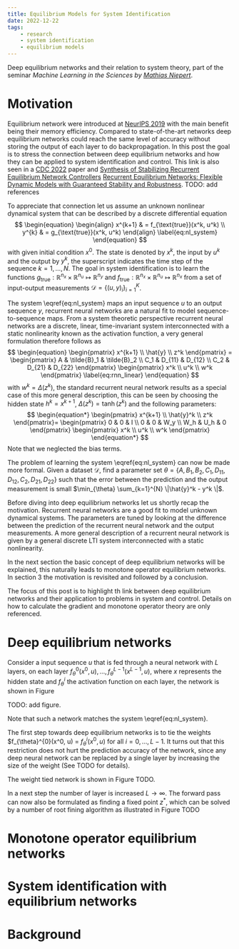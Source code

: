 ```yaml
---
title: Equilibrium Models for System Identification
date: 2022-12-22
tags:
    - research
    - system identification
    - equilibrium models
---
```

Deep equilibrium networks and their relation to system theory, part of the seminar *Machine Learning in the Sciences by [Mathias Niepert](http://www.matlog.net)*. 

<!-- The code for the examples shown is available on [GitHub](https://github.com/Dany-L/RenForSysId) -->

# Motivation
Equilibrium network were introduced at [NeurIPS 2019](https://proceedings.neurips.cc/paper/2019/hash/01386bd6d8e091c2ab4c7c7de644d37b-Abstract.html) with the main benefit being their memory efficiency. Compared to state-of-the-art networks deep equilibrium networks could reach the same level of accuracy without storing the output of each layer to do backpropagation. In this post the goal is to stress the connection between deep equilibrium networks and how they can be applied to system identification and control. This link is also seen in a [CDC 2022]() paper and [Synthesis of Stabilizing Recurrent Equilibrium Network Controllers]() [Recurrent Equilibrium Networks: Flexible Dynamic Models with Guaranteed Stability and Robustness]().
TODO: add references

To appreciate that connection let us assume an unknown nonlinear dynamical system that can be described by a discrete differential equation 
$$
\begin{equation}
\begin{align}
x^{k+1} & = f_{\text{true}}(x^k, u^k) \\
y^{k} & = g_{\text{true}}(x^k, u^k)
\end{align}
\label{eq:nl_system}
\end{equation}
$$
with given initial condition $x^0$. The state is denoted by $x^k$, the input by $u^k$ and the output by $y^k$, the superscript indicates the time step of the sequence $k=1, \ldots, N$. The goal in system identification is to learn the functions $g_{\text{true}}: \mathbb{R}^{n_x} \times \mathbb{R}^{n_u} \mapsto \mathbb{R}^{n_y}$ and $f_{\text{true}}: \mathbb{R}^{n_x} \times \mathbb{R}^{n_u} \mapsto \mathbb{R}^{n_x}$ from a set of input-output measurements $\mathcal{D} = \left\{(u, y)_i \right\}_{i=1}^K$.

The system \eqref{eq:nl_system} maps an input sequence $u$ to an output sequence $y$, recurrent neural networks are a natural fit to model sequence-to-sequence maps. From a system theoretic perspective recurrent neural networks are a discrete, linear, time-invariant system interconnected with a static nonlinearity known as the activation function, a very general formulation therefore follows as
$$
\begin{equation}
    \begin{pmatrix}
        x^{k+1} \\
        \hat{y} \\
        z^k 
    \end{pmatrix} =
    \begin{pmatrix}
        A & \tilde{B}_1 & \tilde{B}_2 \\
        C_1 & D_{11} & D_{12} \\
        C_2 & D_{21} & D_{22} 
    \end{pmatrix}
    \begin{pmatrix}
        x^k \\
        u^k \\
        w^k
    \end{pmatrix}
    \label{eq:rnn_linear}
\end{equation}
$$
with $w^k = \Delta(z^k)$, the standard recurrent neural network results as a special case of this more general description, this can be seen by choosing the hidden state $h^{k} = x^{k+1}$, $\Delta(z^k) = \tanh(z^k)$ and the following parameters:
$$
\begin{equation*}
    \begin{pmatrix}
        x^{k+1} \\
        \hat{y}^k \\
        z^k 
    \end{pmatrix}=
    \begin{pmatrix}
        0 & 0 & I \\
        0 & 0 & W_y \\
        W_h & U_h & 0
    \end{pmatrix}
    \begin{pmatrix}
        x^k \\
        u^k \\
        w^k
    \end{pmatrix}
\end{equation*}
$$
Note that we neglected the bias terms.

The problem of learning the system \eqref{eq:nl_system} can now be made more formal. Given a dataset $\mathcal{D}$, find a parameter set $\theta = \left\{A, B_1, B_2, C_1, D_{11}, D_{12}, C_2, D_{21}, D_{22} \right\}$ such that the error between the prediction and the output measurement is small $\min_{\theta} \sum_{k=1}^{N} \|\hat{y}^k - y^k \|$.

Before diving into deep equilibrium networks let us shortly recap the motivation. Recurrent neural networks are a good fit to model unknown dynamical systems. The parameters are tuned by looking at the difference between the prediction of the recurrent neural network and the output measurements. A more general description of a recurrent neural network is given by a general discrete LTI system interconnected with a static nonlinearity.

In the next section the basic concept of deep equilibrium networks will be explained, this naturally leads to monotone operator equilibrium networks. In section 3 the motivation is revisited and followed by a conclusion.

The focus of this post is to highlight th link between deep equilibrium networks and their application to problems in system and control. Details on how to calculate the gradient and monotone operator theory are only referenced.

# Deep equilibrium networks
Consider a input sequence $u$ that is fed through a neural network with $L$ layers, on each layer $f_{\theta}^{0}(x^0, u), \ldots, f_{\theta}^{L-1}(x^{L-1}, u)$, where $x$ represents the hidden state and $f_{\theta}^i$ the activation function on each layer, the network is shown in Figure 

TODO: add figure. 

Note that such a network matches the system \eqref{eq:nl_system}.

The first step towards deep equilibrium networks is to tie the weights $f_{\theta}^{0}(x^0, u) = $f_{\theta}^{i}(x^0, u)$ for all $i=0, \ldots, L-1$. It turns out that this restriction does not hurt the prediction accuracy of the network, since any deep neural network can be replaced by a single layer by increasing the size of the weight (See TODO for details).

The weight tied network is shown in Figure TODO.

In a next step the number of layer is increased $L \to \infty$. The forward pass can now also be formulated as finding a fixed point $z^*$, which can be solved by a number of root fining algorithm as illustrated in Figure TODO

# Monotone operator equilibrium networks

# System identification with equilibrium networks


# Background

<!-- 
## Cart pole example
The discretized inverted pendulum can be described by the state space representation
$$
\begin{align}
P & \left\{
\begin{aligned} 
    x^{k+1} & = 
    \begin{pmatrix}
        1 & \delta \\
        \frac{g \delta}{l} & 1 - \frac{\mu \delta}{m l^2}
    \end{pmatrix}
    x^k
    \begin{pmatrix}
        0 \\
        -\frac{g\delta}{l}
    \end{pmatrix}
    u^k
    \begin{pmatrix}
        0 \\
        \frac{\delta}{ml^2}
    \end{pmatrix}
    w^k \\
    y^k & = 
    \begin{pmatrix}
        1 & 0
    \end{pmatrix} x^k \\
    z^k & = 
    \begin{pmatrix}
        1 & 0
    \end{pmatrix}
    x^k
\end{aligned} \right. \label{eq:linear_inv_pend}\\
w^k & = \Delta(z^k) = z^k - \sin(z^k) \label{eq:nonlinear_inv_pend}
\end{align}
$$
where $\delta = 0.001$ is the sampling time, $g$ is the gravitational constant, $l$ the length of the rod and $m$ the mass. Common nonlinearities \eqref{eq:nonlinear_inv_pend} for neural networks are $\tanh(\cdot)$, $\operatorname{ReLU}(\cdot)$ or $\operatorname{LeakyReLU}(\cdot)$.
## Discrete linear time-invariant systems with nonlinear disturbance

$$
\begin{align}
    G & \left\{ \begin{aligned}
        x^{k+1} & = A x^k + B_1 u^k + B_2 w^k \\
        y^k & = C_1 x^k + D_{11} u^k + D_{12} w^k \\
        z^k & = C_2 x^k + D_{21} u^k + D_{22} w^k
    \end{aligned} \right.\\
    w^k & = \Delta(z^k)
\end{align}
$$ -->
